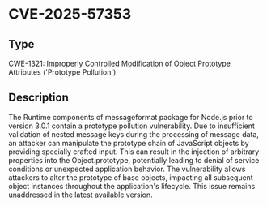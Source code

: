 # CVE-2025-57353

## Type
CWE-1321: Improperly Controlled Modification of Object Prototype Attributes ('Prototype Pollution')

## Description
The Runtime components of messageformat package for Node.js prior to version 3.0.1 contain a prototype pollution vulnerability. Due to insufficient validation of nested message keys during the processing of message data, an attacker can manipulate the prototype chain of JavaScript objects by providing specially crafted input. This can result in the injection of arbitrary properties into the Object.prototype, potentially leading to denial of service conditions or unexpected application behavior. The vulnerability allows attackers to alter the prototype of base objects, impacting all subsequent object instances throughout the application's lifecycle. This issue remains unaddressed in the latest available version.
